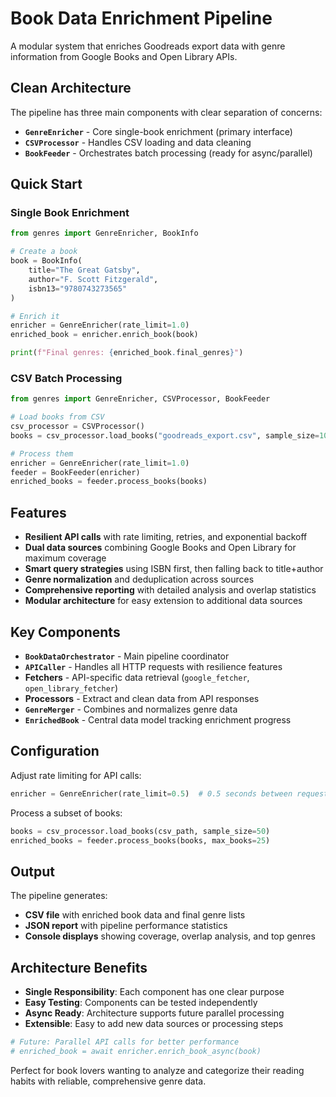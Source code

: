 # Book Data Enrichment Pipeline

A modular system that enriches Goodreads export data with genre information from Google Books and Open Library APIs.

## Clean Architecture

The pipeline has three main components with clear separation of concerns:

- **`GenreEnricher`** - Core single-book enrichment (primary interface)
- **`CSVProcessor`** - Handles CSV loading and data cleaning
- **`BookFeeder`** - Orchestrates batch processing (ready for async/parallel)

## Quick Start

### Single Book Enrichment
```python
from genres import GenreEnricher, BookInfo

# Create a book
book = BookInfo(
    title="The Great Gatsby",
    author="F. Scott Fitzgerald", 
    isbn13="9780743273565"
)

# Enrich it
enricher = GenreEnricher(rate_limit=1.0)
enriched_book = enricher.enrich_book(book)

print(f"Final genres: {enriched_book.final_genres}")
```

### CSV Batch Processing
```python
from genres import GenreEnricher, CSVProcessor, BookFeeder

# Load books from CSV
csv_processor = CSVProcessor()
books = csv_processor.load_books("goodreads_export.csv", sample_size=10)

# Process them
enricher = GenreEnricher(rate_limit=1.0)
feeder = BookFeeder(enricher)
enriched_books = feeder.process_books(books)
```

## Features

- **Resilient API calls** with rate limiting, retries, and exponential backoff
- **Dual data sources** combining Google Books and Open Library for maximum coverage
- **Smart query strategies** using ISBN first, then falling back to title+author
- **Genre normalization** and deduplication across sources
- **Comprehensive reporting** with detailed analysis and overlap statistics
- **Modular architecture** for easy extension to additional data sources

## Key Components

- **`BookDataOrchestrator`** - Main pipeline coordinator
- **`APICaller`** - Handles all HTTP requests with resilience features
- **Fetchers** - API-specific data retrieval (`google_fetcher`, `open_library_fetcher`)
- **Processors** - Extract and clean data from API responses
- **`GenreMerger`** - Combines and normalizes genre data
- **`EnrichedBook`** - Central data model tracking enrichment progress

## Configuration

Adjust rate limiting for API calls:
```python
enricher = GenreEnricher(rate_limit=0.5)  # 0.5 seconds between requests
```

Process a subset of books:
```python
books = csv_processor.load_books(csv_path, sample_size=50)
enriched_books = feeder.process_books(books, max_books=25)
```

## Output

The pipeline generates:
- **CSV file** with enriched book data and final genre lists
- **JSON report** with pipeline performance statistics
- **Console displays** showing coverage, overlap analysis, and top genres

## Architecture Benefits

- **Single Responsibility**: Each component has one clear purpose
- **Easy Testing**: Components can be tested independently  
- **Async Ready**: Architecture supports future parallel processing
- **Extensible**: Easy to add new data sources or processing steps

```python
# Future: Parallel API calls for better performance
# enriched_book = await enricher.enrich_book_async(book)
```

Perfect for book lovers wanting to analyze and categorize their reading habits with reliable, comprehensive genre data.